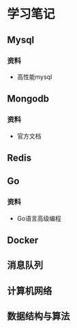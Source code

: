 # 学习笔记

## Mysql

### 资料

-  高性能mysql

## Mongodb

### 资料

- 官方文档

## Redis

## Go

### 资料

- Go语言高级编程

## Docker

## 消息队列

## 计算机网络

## 数据结构与算法



